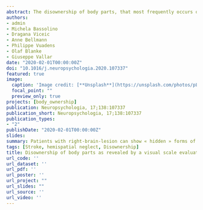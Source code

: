 ```yaml
---
abstract: The disownership of body parts, that most frequently occurs on the left side of the body, contralateral to right-hemispheric lesions, is an infrequent disorder,as usually assessed by interviews asking for dichotomic "yes/no" responses. This observational study in right-brain-damaged stroke patients investigated the efficacy of a continuous Visual Analog Scale (VAS) to detect body disownership after right brain damage, compared to dichotomic questions. Thirty-two right-handed right-brain-damaged stroke patients were given a Standardized Interview (SI), asking "Whose hand/arm/leg is this?", followed by a VAS (asking patients to mark on a vertical line their agreement with the statement that a body part belonged to them). The neural correlates of this disorder and measures of extra-personal and personal spatial neglect were also assessed. Control data were recorded from 18 neurologically unimpaired right-handed participants. During the interview, no patient showed disownership of body parts. Conversely, on the VAS eight out of 32 (25%) patients' scores, but none of the controls' scores, indicated a judgement of disownership for left body parts, with a left-right difference larger than that of control participants. VAS-detected disownership was not systematically associated with extra-personal and personal unilateral spatial neglect. Lesion sites associated with disownership of left body parts included the caudate nucleus and the anterior part of the internal capsule. To conclude, the VAS task, compared to the interview, is a novel tool to detect disownership of left body parts in right brain-damaged patients. A revised classification of body-ownership disorders is proposed. The present variant, assessed and detected by the VAS task, is termed Covert disownership and distinguished from the Overt disownership assessed by a SI.
authors:
- admin
- Michela Bassolino
- Dragana Viceic
- Anne Bellmann
- Philippe Vuadens
- Olaf Blanke
- Giuseppe Vallar
date: "2020-02-01T00:00:00Z"
doi: "10.1016/j.neuropsychologia.2020.107337"
featured: true
image:
  caption: 'Image credit: [**Unsplash**](https://unsplash.com/photos/pLCdAaMFLTE)'
  focal_point: ""
  preview_only: true
projects: [body_ownership]
publication: Neuropsychologia, 17;138:107337
publication_short: Neuropsychologia, 17;138:107337
publication_types:
- "2"
publishDate: "2020-02-01T00:00:00Z"
slides: 
summary: Patients with right-brain-lesion can show « hidden » forms of body disownership.Visual analogue scale is a novel tool to detect body disownership. A new form of body disownership is proposed, termed Covert disownership.
tags: [Stroke, hemispatial neglect, Disownership]
title: Disownership of body parts as revealed by a visual scale evaluation. An observational study
url_code: ''
url_dataset: ''
url_pdf: ''
url_poster: ''
url_project: ""
url_slides: ""
url_source: ''
url_video: ''
---
```



